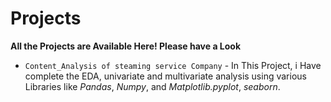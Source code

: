 # Projects
**All the Projects are Available Here! Please have a Look**

* `Content_Analysis of steaming service Company` - In This Project, i Have complete the EDA, univariate and multivariate analysis using various Libraries like *Pandas*, *Numpy*, and *Matplotlib.pyplot*, *seaborn*.
